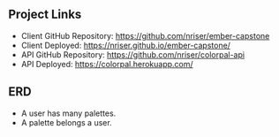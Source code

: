 ## Project Links

- Client GitHub Repository: https://github.com/nriser/ember-capstone
- Client Deployed: https://nriser.github.io/ember-capstone/
- API GitHub Repository: https://github.com/nriser/colorpal-api
- API Deployed: https://colorpal.herokuapp.com/

## ERD

- A user has many palettes.
- A palette belongs a user.
